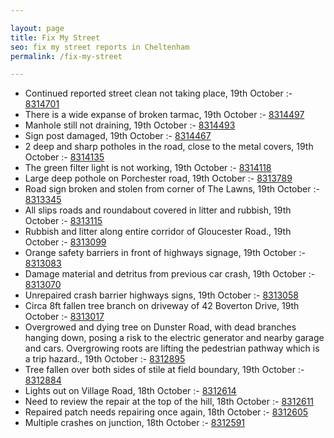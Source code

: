 ```yaml
---

layout: page
title: Fix My Street
seo: fix my street reports in Cheltenham
permalink: /fix-my-street

---
```


<!-- fix_marker starts -->

- Continued reported street clean not taking place, 19th October :- [8314701](https://www.fixmystreet.com/report/8314701)
- There is a wide expanse of broken tarmac, 19th October :- [8314497](https://www.fixmystreet.com/report/8314497)
- Manhole still not draining, 19th October :- [8314493](https://www.fixmystreet.com/report/8314493)
- Sign post damaged, 19th October :- [8314467](https://www.fixmystreet.com/report/8314467)
- 2 deep and sharp potholes in the road, close to the metal covers, 19th October :- [8314135](https://www.fixmystreet.com/report/8314135)
- The green filter light is not working, 19th October :- [8314118](https://www.fixmystreet.com/report/8314118)
- Large deep pothole on Porchester road, 19th October :- [8313789](https://www.fixmystreet.com/report/8313789)
- Road sign broken and stolen from corner of The Lawns, 19th October :- [8313345](https://www.fixmystreet.com/report/8313345)
- All slips roads and roundabout covered in litter and rubbish, 19th October :- [8313115](https://www.fixmystreet.com/report/8313115)
- Rubbish and litter along entire corridor of Gloucester Road., 19th October :- [8313099](https://www.fixmystreet.com/report/8313099)
- Orange safety barriers in front of highways signage, 19th October :- [8313083](https://www.fixmystreet.com/report/8313083)
- Damage material and detritus from previous car crash, 19th October :- [8313070](https://www.fixmystreet.com/report/8313070)
- Unrepaired crash barrier highways signs, 19th October :- [8313058](https://www.fixmystreet.com/report/8313058)
- Circa 8ft fallen tree branch on driveway of 42 Boverton Drive, 19th October :- [8313017](https://www.fixmystreet.com/report/8313017)
- Overgrowed and dying tree on Dunster Road, with dead branches hanging down, posing a risk to the electric generator and nearby garage and cars. Overgrowing roots are lifting the pedestrian pathway which is a trip hazard., 19th October :- [8312895](https://www.fixmystreet.com/report/8312895)
- Tree fallen over both sides of stile at field boundary, 19th October :- [8312884](https://www.fixmystreet.com/report/8312884)
- Lights out on Village Road, 18th October :- [8312614](https://www.fixmystreet.com/report/8312614)
- Need to review the repair at the top of the hill, 18th October :- [8312611](https://www.fixmystreet.com/report/8312611)
- Repaired patch needs repairing once again, 18th October :- [8312605](https://www.fixmystreet.com/report/8312605)
- Multiple crashes on junction, 18th October :- [8312591](https://www.fixmystreet.com/report/8312591)

<!-- fix_marker ends -->